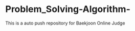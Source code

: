 # Problem_Solving-Algorithm-
















This is a auto push repository for Baekjoon Online Judge
